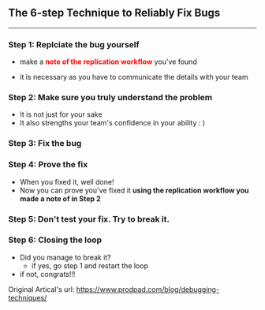 ## The 6-step Technique to Reliably Fix Bugs

---

### Step 1: Replciate the bug yourself

+ make a **<font color=red>note of the replication workflow</font>** you've found 

+ it is necessary as you have to communicate the details with your team



### Step 2: Make sure you truly understand the problem

+ It is not just for your sake
+ It also strengths your team's confidence in your ability : )



### Step 3: Fix the bug



### Step 4: Prove the fix

+ When you fixed it, well done!
+ Now you can prove you've fixed it **using the replication workflow you made a note of in Step 2**



### Step 5: Don't test your fix. Try to break it.



### Step 6: Closing the loop

+ Did you manage to break it?
  + if yes, go step 1 and restart the loop
+ if not, congrats!!!





Original Artical's url: https://www.prodpad.com/blog/debugging-techniques/

